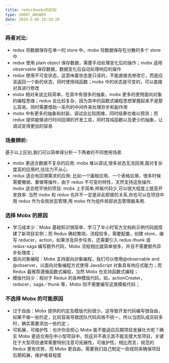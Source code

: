```yaml
---
title: redux与mobx的区别
type: SHORT_ANSWER
date: 2020-5-06 18:10:20
---
```


### 两者对比:

- redux 将数据保存在单一的 store 中，mobx 将数据保存在分散的多个 store 中
- redux 使用 plain object 保存数据，需要手动处理变化后的操作；mobx 适用 observable 保存数据，数据变化后自动处理响应的操作
- redux 使用不可变状态，这意味着状态是只读的，不能直接去修改它，而是应该返回一个新的状态，同时使用纯函数；mobx 中的状态是可变的，可以直接对其进行修改
- mobx 相对来说比较简单，在其中有很多的抽象，mobx 更多的使用面向对象的编程思维；redux 会比较复杂，因为其中的函数式编程思想掌握起来不是那么容易，同时需要借助一系列的中间件来处理异步和副作用
- mobx 中有更多的抽象和封装，调试会比较困难，同时结果也难以预测；而 redux 提供能够进行时间回溯的开发工具，同时其纯函数以及更少的抽象，让调试变得更加的容易

### 场景辨析:

基于以上区别,我们可以简单得分析一下两者的不同使用场景.

- mobx 更适合数据不复杂的应用: mobx 难以调试,很多状态无法回溯,面对复杂度高的应用时,往往力不从心.
- redux 适合有回溯需求的应用: 比如一个画板应用、一个表格应用，很多时候需要撤销、重做等操作，由于 redux 不可变的特性，天然支持这些操作.
  mobx 适合短平快的项目: mobx 上手简单,样板代码少,可以很大程度上提高开发效率.
  当然 mobx 和 redux 也并不一定是非此即彼的关系,你也可以在项目中用 redux 作为全局状态管理,用 mobx 作为组件局部状态管理器来用.

### 选择 Mobx 的原因

- 学习成本少：Mobx 基础知识很简单，学习了半小时官方文档和示例代码就搭建了新项目实例；而 Redux 确较繁琐，流程较多，需要配置，创建 store，编写 reducer，action，如果涉及异步任务，还需要引入 redux-thunk 或 redux-saga 编写额外代码，Mobx 流程相比就简单很多，并且不需要额外异步处理库；
- 面向对象编程：Mobx 支持面向对象编程，我们可以使用@observable and @observer，以面向对象编程方式使得 JavaScript 对象具有响应式能力；而 Redux 最推荐遵循函数式编程，当然 Mobx 也支持函数式编程；
- 模版代码少：相对于 Redux 的各种模版代码，如，actionCreater，reducer，saga／thunk 等，Mobx 则不需要编写这类模板代码；

### 不选择 Mobx 的可能原因

- 过于自由：Mobx 提供的约定及模版代码很少，这导致开发代码编写很自由，如果不做一些约定，比较容易导致团队代码风格不统一，所以当团队成员较多时，确实需要添加一些约定；
- 可拓展，可维护性：也许你会担心 Mobx 能不能适应后期项目发展壮大呢？确实 Mobx 更适合用在中小型项目中，但这并不表示其不能支撑大型项目，关键在于大型项目通常需要特别注意可拓展性，可维护性，相比而言，规范的 Redux 更有优势，而 Mobx 更自由，需要我们自己制定一些规则来确保项目后期拓展，维护难易程度
